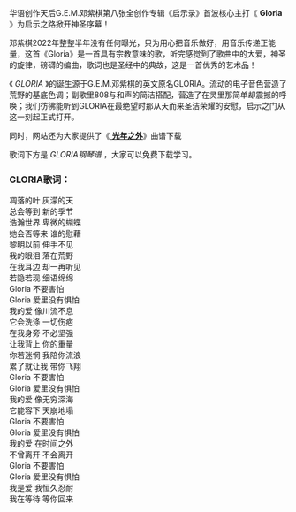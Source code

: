 

华语创作天后G.E.M.邓紫棋第八张全创作专辑《启示录》首波核心主打《 **Gloria** 》为启示之路掀开神圣序幕！

邓紫棋2022年整整半年没有任何曝光，只为用心把音乐做好，用音乐传递正能量，这首《Gloria》是一首具有宗教意味的歌，听完感觉到了歌曲中的大爱，神圣的旋律，磅礴的编曲，歌词也是圣经中的典故，这是一首优秀的艺术品！

《 _GLORIA_
》的诞生源于G.E.M.邓紫棋的英文原名GLORIA。流动的电子音色营造了荒野的基底色调；副歌里808与和声的简洁搭配，营造了在灵里那简单却震撼的呼唤；我们彷彿能听到GLORIA在最绝望时那从天而来圣洁荣耀的安慰，启示之门从这一刻起正式打开。

同时，网站还为大家提供了《[ **光年之外**](Music-7445.html "光年之外")》曲谱下载

歌词下方是 _GLORIA钢琴谱_ ，大家可以免费下载学习。

### GLORIA歌词：

凋落的叶 灰濛的天  
总会等到 新的季节  
浩瀚世界 卑微的蝴蝶  
她会否等来 谁的慰藉  
黎明以前 伸手不见  
我的眼泪 落在荒野  
在我耳边 却一再听见  
若隐若现 细语绵绵  
Gloria 不要害怕  
Gloria 爱里没有惧怕  
我的爱 像川流不息  
它会洗涤 一切伤疤  
在我身旁 不必坚强  
让我背上 你的重量  
你若迷惘 我陪你流浪  
累了就让我 带你飞翔  
Gloria 不要害怕  
Gloria 爱里没有惧怕  
我的爱 像无穷深海  
它能容下 天崩地塌  
Gloria 不要害怕  
Gloria 爱里没有惧怕  
我的爱 在时间之外  
不曾离开 不会离开  
Gloria 不要害怕  
Gloria 爱里没有惧怕  
我是爱 我恒久忍耐  
我在等待 等你回来

